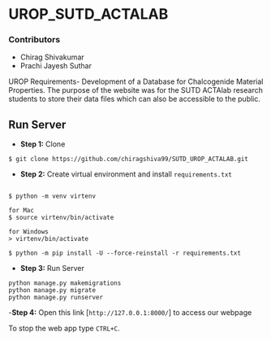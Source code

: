 # UROP_SUTD_ACTALAB

### Contributors 
- Chirag Shivakumar 
- Prachi Jayesh Suthar 

UROP Requirements- Development of a Database for Chalcogenide Material Properties. The purpose of the website was for the SUTD ACTAlab research students to store their data files which can also be accessible to the public.

## Run Server
- **Step 1:** Clone

```shell
$ git clone https://github.com/chiragshiva99/SUTD_UROP_ACTALAB.git
```
- **Step 2:** Create virtual environment and install `requirements.txt`
```shell

$ python -m venv virtenv

for Mac
$ source virtenv/bin/activate

for Windows
> virtenv/bin/activate

$ python -m pip install -U --force-reinstall -r requirements.txt
```
- **Step 3:** Run Server 
```
python manage.py makemigrations
python manage.py migrate
python manage.py runserver
```
-**Step 4:** Open this link  [`http://127.0.0.1:8000/`] to access our webpage

To stop the web app type `CTRL+C`. 
